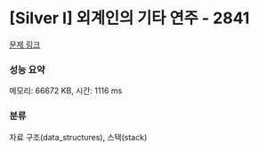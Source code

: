 # [Silver I] 외계인의 기타 연주 - 2841 

[문제 링크](https://www.acmicpc.net/problem/2841) 

### 성능 요약

메모리: 66672 KB, 시간: 1116 ms

### 분류

자료 구조(data_structures), 스택(stack)

